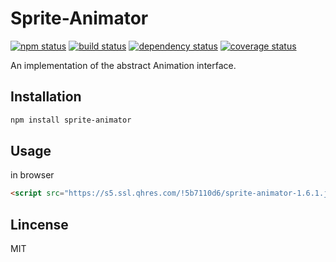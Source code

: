 # Sprite-Animator

[![npm status](https://img.shields.io/npm/v/sprite-animator.svg)](https://www.npmjs.org/package/sprite-animator)
[![build status](https://api.travis-ci.org/spritejs/sprite-animator.svg?branch=master)](https://travis-ci.org/spritejs/sprite-animator) 
[![dependency status](https://david-dm.org/spritejs/sprite-animator.svg)](https://david-dm.org/spritejs/sprite-animator)
[![coverage status](https://img.shields.io/coveralls/spritejs/sprite-animator.svg)](https://coveralls.io/github/spritejs/sprite-animator)

An implementation of the abstract Animation interface.

## Installation

```bash
npm install sprite-animator
```

## Usage

in browser

```html
<script src="https://s5.ssl.qhres.com/!5b7110d6/sprite-animator-1.6.1.js"></script>
```

## Lincense

MIT
